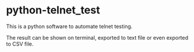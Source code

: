 # python-telnet_test

This is a python software to automate telnet testing.

The result can be shown on terminal, exported to text file or even exported to CSV file.